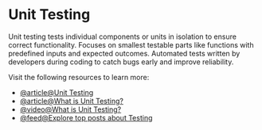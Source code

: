 # Unit Testing

Unit testing tests individual components or units in isolation to ensure correct functionality. Focuses on smallest testable parts like functions with predefined inputs and expected outcomes. Automated tests written by developers during coding to catch bugs early and improve reliability.

Visit the following resources to learn more:

- [@article@Unit Testing](https://en.wikipedia.org/wiki/Unit_testing)
- [@article@What is Unit Testing?](https://www.guru99.com/unit-testing-guide.html)
- [@video@What is Unit Testing?](https://youtu.be/x95ez7_V7rA?si=JhCVhcEN7zZOkxdp)
- [@feed@Explore top posts about Testing](https://app.daily.dev/tags/testing?ref=roadmapsh)